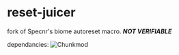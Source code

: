 # reset-juicer
fork of Specnr's biome autoreset macro. ***NOT VERIFIABLE***

dependancies: ![Chunkmod](https://github.com/Mario0051/chunk-mod)
